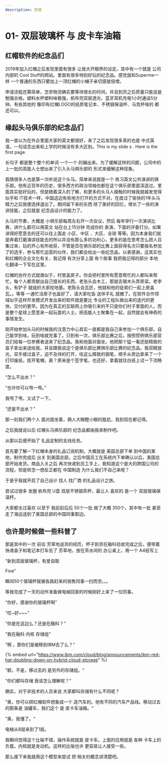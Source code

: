 ```yaml
---
description: 完成
---
```


# 01- 双层玻璃杯 与 皮卡车油箱

## 红帽软件的纪念品们

2019年加入红帽之后发现里面有很多 让我大开眼界的设定。其中有一个就是 公司内部的 Cool Stuff的网站。里面有很多特别好玩的纪念品。感觉就和Superme一样 一个普通的东西只要加上一顶红帽的小帽子亲切感就倍增。



申请流程还算简单，怎奈物流确实要等待很长的时间。并且到货之后质量只能说是勉强合格。塑料水杯塑料味极强，帆布兜双层透光，蓝牙耳机充电1小时通话5分钟。有些其他的 像印有红帽LOGO的纸质笔记本、不锈钢保温杯、马克杯啥的 都还可以。



## 缘起头马俱乐部的纪念品们

我一直以为在外企里面大家的英文都很好，来了之后发现很多真的也是  中式英语。一句话念出来和上学的时候没有多大区别。This           is         my   slide   s  .  Here        is   the     first  page.

长句子 都是整个整个的单词 一个一个 的蹦出来。为了缓解这样的问题，公司中的上一批的高能人士想出来了引入头马俱乐部的 形式来缓解这种现象。

我猜很多人也是第一次听说这个头马。简单来说就是一个 练习英文公共演讲的俱乐部。他有近百年的历史，很多西方的政治领袖也都在这个俱乐部里面深造过。里面其实挺好玩的，但是随着深入的了解，和更多的头马人接触的时候我就越发觉得似乎和 IT技术一样，中国这边有些地方打开的方式不对。在度过了愉快的1年头马精力之后我便选择退出了。期间留下来的东西 除了美好的回忆，增长了一些的演讲技能，之后就是 纪念品设计的能力了。

头马的节奏，大概是 小俱乐部每周左右开一次会议，然后 每年举行一次演讲比赛，讲什么都可以用英文 站在台上15分钟 完成你的 表演，下面的评委打分。如果讲得好愿意去的还可以往上面走 小区、中区 、大区、全球 等等。因为本身我们就是奔着打磨演讲技能去的所以并没有那么多的功利心，更多的是在思考怎么把人召集过来，玩的开心有所收获，不管是否在俱乐部的比赛上面获得名次只要报名参加了的选手，参与帮忙运营的伙伴，我们都会给出一些纪念品，以表感谢。这其实也和红帽的企业文化有关，我记得 有次分享上面 有个故事 我把我记得的部分 本地化翻译一下写在这里。



红帽的协作方式就类似于，村里盖房子。你会把村里所有愿意帮忙的人都叫来帮忙，每个人都贡献出自己擅长的东西，老张头会木工，那就去锯木头弄房梁。老李头，有铲子 就组织大家挖地基。老陈头会瓦匠，他就和他的徒弟们一起上房盖瓦。。等等  一通忙活房子也盖好了，请大家吃饭 送伴手礼 就撤了。在软件合作领域似乎这样开发模式开发出来的软件就是要比 专业的工程队做出来的迭代的更快，交付的更早。因为在真正的互联网上你吸引来的不只是你们村子里面的人，而是整个星球上愿意来一起玩耍的人士。把高能人士聚集在一起，自然就会有神奇的事情发生。



刚开始参加头马的时候我的注意力中心其实一直都是我自己来参加一个俱乐部，自己能学到啥，玩到啥就完事了。只到有一次，俱乐部比赛之后，按照惯例俱乐部官员们给每一位参赛者送来了纪念品。我和他面对面坐，他把那个猛一看还挺精致的盒子拿出来送给我，并且跟我说这个是俱乐部比赛俱乐部比赛的纪念品，我双眼放光，双手接过盒子，迫不及待的打开，哇这么精致的钢笔，顺手从旁边拿来了一个 打印废纸，拔开笔帽，奥？原来是个签字笔，也还好，拿着就往白纸上试一下流畅度。

“怎么不出水？”

“也许你可以甩一甩。”

我甩了甩，又试了一下。

“还是不出水？”

那一刻我们两个人 面对面坐着，俩人大眼瞪小眼的尴尬，我到现在都记得。

之后我就说以后 红帽头马俱乐部的 纪念品都由我来制作吧。

从那以后便开始了 礼品定制的支线任务。



首先要了解一下红帽本身的礼品订阅机制，大概就是 美国总部下单 到中国的某地，制作完成后 出关 到美国总部。之后中国员工在系统内下单确认以后，美国总部开始发货。商品入关之后 再次快递到员工手上，我知道这个是大的跨国公司的流程，但是转念一想反正都在 中国制造 为什么我们不自己来呢？



于是乎我就开启了自己设计 找人 找厂商 的礼品设计之旅。

尝试过很多 发圈  帆布兜  U盘 双层不锈钢茶杯，最让人 喜欢的 是一个 双层玻璃保温杯。

大家都太过喜欢 以至于 我前前后后 50个一批 做了大概 350个，其中有一批 甚至走了海运送到了美国总部的中国同事那边。



## 也许是时候做一些科普了

那是其中的一次 前往 芳草地送货的经历，杯子到货在融科验收完成之后，便带着快递盒子和笔记本打车去了 芳草地，放在茶水间的 办公桌上，用一个 A4纸写上&#x20;

“新到双层玻璃杯，有爱自取

Fine”

瞬间50个玻璃杯就被各路赶来的销售同事一扫而空。。。

等我完成了一天的动作准备做电梯回家的时候刚好上来了一位同事。

“你好，感谢你的玻璃杯啊”

“哎\~好\~\~\~”

”你是在这边么？还是在融科？“

”我在融科 内核 存储组“

”啊 ，那你们是被移到IBM去了么？“

{% embed url="https://www.ibm.com/cloud/blog/announcements/ibm-red-hat-doubling-down-on-hybrid-cloud-storage" %}

”额，不是，移过去的 是另外的存储组。“

”你们都叫存储 我该怎么理解呢？“

确实，对于非技术的人员来说 大家都叫存储有什么不同呢？

”奥，你可以把红帽软件想象成一个 造汽车的。他有不同的汽车产品线。移动过去的那条是 油罐车，我们这个 是 皮卡车油箱。“

”奥，我懂了。“

电梯从8层来到了1层。



我瞬间觉得这个比喻不错，操作系统就是 皮卡车。上面的应用就是 各种 卡车上的 负载，内核就是发动机。这样的比喻也许 更容易让人接受一些。



那么接下来我就用这个模型来尝试 把 相关的概念讲清楚吧。







